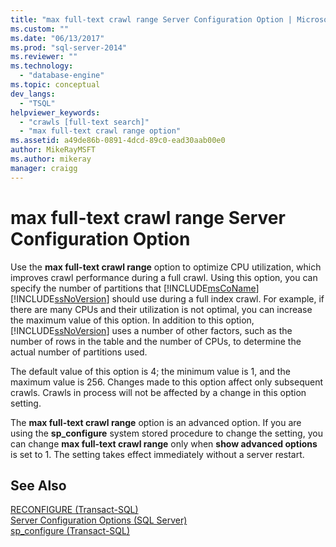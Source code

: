 ```yaml
---
title: "max full-text crawl range Server Configuration Option | Microsoft Docs"
ms.custom: ""
ms.date: "06/13/2017"
ms.prod: "sql-server-2014"
ms.reviewer: ""
ms.technology: 
  - "database-engine"
ms.topic: conceptual
dev_langs: 
  - "TSQL"
helpviewer_keywords: 
  - "crawls [full-text search]"
  - "max full-text crawl range option"
ms.assetid: a49de86b-0891-4dcd-89c0-ead30aab00e0
author: MikeRayMSFT
ms.author: mikeray
manager: craigg
---
```

# max full-text crawl range Server Configuration Option
  Use the **max full-text crawl range** option to optimize CPU utilization, which improves crawl performance during a full crawl. Using this option, you can specify the number of partitions that [!INCLUDE[msCoName](../../includes/msconame-md.md)] [!INCLUDE[ssNoVersion](../../includes/ssnoversion-md.md)] should use during a full index crawl. For example, if there are many CPUs and their utilization is not optimal, you can increase the maximum value of this option. In addition to this option, [!INCLUDE[ssNoVersion](../../includes/ssnoversion-md.md)] uses a number of other factors, such as the number of rows in the table and the number of CPUs, to determine the actual number of partitions used.  
  
 The default value of this option is 4; the minimum value is 1, and the maximum value is 256. Changes made to this option affect only subsequent crawls. Crawls in process will not be affected by a change in this option setting.  
  
 The **max full-text crawl range** option is an advanced option. If you are using the **sp_configure** system stored procedure to change the setting, you can change **max full-text crawl range** only when **show advanced options** is set to 1. The setting takes effect immediately without a server restart.  
  
## See Also  
 [RECONFIGURE &#40;Transact-SQL&#41;](/sql/t-sql/language-elements/reconfigure-transact-sql)   
 [Server Configuration Options &#40;SQL Server&#41;](server-configuration-options-sql-server.md)   
 [sp_configure &#40;Transact-SQL&#41;](/sql/relational-databases/system-stored-procedures/sp-configure-transact-sql)  
  
  
